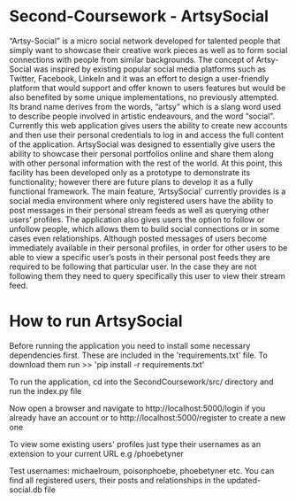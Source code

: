 # Second-Coursework - ArtsySocial

“Artsy-Social” is a micro social network developed for talented people that simply want to showcase their creative work pieces as well as to form social connections with people from similar backgrounds. The concept of Artsy-Social was inspired by existing popular social media platforms such as Twitter, Facebook, LinkeIn and it was an effort to design a user-friendly platform that would support and offer known to users features but would be also benefited by some unique implementations, no previously attempted. Its brand name derives from the words, “artsy” which is a slang word used to describe people involved in artistic endeavours, and the word “social”.
 	Currently this web application gives users the ability to create new accounts and then use their personal credentials to log in and access the full content of the application. ArtsySocial was designed to essentially give users the ability to showcase their personal portfolios online and share them along with other personal information with the rest of the world. At this point, this facility has been developed only as a prototype to demonstrate its functionality; however there are future plans to develop it as a fully functional framework.
	The main feature, ‘ArtsySocial’ currently provides is a social media environment where only registered users have the ability to post messages in their personal stream feeds as well as querying other users’ profiles. The application also gives users the option to follow or unfollow people, which allows them to build social connections or in some cases even relationships. Although posted messages of users become immediately available in their personal profiles, in order for other users to be able to view a specific user’s posts in their personal post feeds they are required to be following that particular user. In the case they are not following them they need to query specifically this user to view their stream feed. 

# How to run ArtsySocial

Before running the application you need to install some necessary dependencies first. These are included in the 'requirements.txt' file. 
To download them run >> 'pip install -r requirements.txt'

To run the application, cd into the SecondCoursework/src/ directory and run the index.py file

Now open a browser and navigate to http://localhost:5000/login if you already have an account or to http://localhost:5000/register
to create a new one

To view some existing users' profiles just type their usernames as an extension to your current URL e.g /phoebetyner

Test usernames: michaelroum, poisonphoebe, phoebetyner etc. 
You can find all registered users, their posts and relationships in the updated-social.db file

